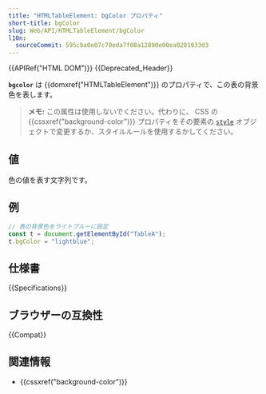 ```yaml
---
title: "HTMLTableElement: bgColor プロパティ"
short-title: bgColor
slug: Web/API/HTMLTableElement/bgColor
l10n:
  sourceCommit: 595cba0e07c70eda7f08a12890e00ea0281933d3
---
```


{{APIRef("HTML DOM")}} {{Deprecated_Header}}

**`bgcolor`** は {{domxref("HTMLTableElement")}} のプロパティで、この表の背景色を表します。

> **メモ:** この属性は使用しないでください。代わりに、 CSS の {{cssxref("background-color")}} プロパティをその要素の [`style`](/ja/docs/Web/API/HTMLElement/style) オブジェクトで変更するか、スタイルルールを使用するかしてください。

## 値

色の値を表す文字列です。

## 例

```js
// 表の背景色をライトブルーに設定
const t = document.getElementById("TableA");
t.bgColor = "lightblue";
```

## 仕様書

{{Specifications}}

## ブラウザーの互換性

{{Compat}}

## 関連情報

- {{cssxref("background-color")}}
